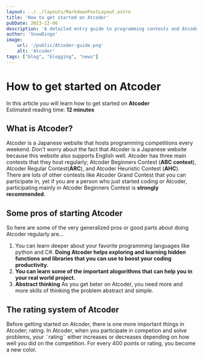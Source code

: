 ```yaml
---
layout: ../../layouts/MarkdownPostLayout.astro
title: 'How to get started on Atcoder'
pubDate: 2023-12-06
description: 'A detailed entry guide to programming contests and Atcoder'
author: 'SnowDingo'
image:
    url: '/public/Atcoder-guide.png'
    alt: 'Atcoder'
tags: ["blog", "blogging", "news"]
---
```


# How to get started on Atcoder  
In this article you will learn how to get started on **Atcoder**  
Estimated reading time: **12 minutes**  
 
## What is Atcoder?  
Atcoder is a Japanese website that hosts programming competitions every weekend. Don't worry about the fact that Atcoder is a Japanese website because this website also supports English well. Atcoder has three main contests that they host regularly; Atcoder Beginners Contest (**ABC contest**), Atcoder Regular Contest(**ARC**), and Atcoder Heuristic Contest (**AHC**).  
There are lots of other contests like Atcoder Grand Contest that you can participate in, yet if you are a person who just started coding or Atcoder, participating mainly in Atcoder Beginners Contest is **strongly recommended**.
## Some pros of starting Atcoder
So here are some of the very generalized pros or good parts about doing Atcoder regularly are...

 1. You can learn deeper about your favorite programming languages like python and C#. **Doing Atcoder helps exploring and learning hidden functions and libraries that you can use to boost your coding productivity.**
 2. **You can learn some of the important alogorithms that can help you in your real world project.**
3. **Abstract thinking** As you get beter on Atcoder, you need more and more skills of thinking the problem abstract and simple.

## The rating system of Atcoder
Before getting started on Atcoder, there is one more important things in Atcoder; rating.
In Atcoder, when you participate in competion and solve problems, your ¨rating¨ either increases or decreases depending on how well you did on the competition.
For every 400 points or rating, you become a new color.